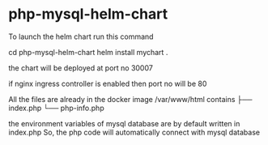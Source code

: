# php-mysql-helm-chart

To launch the helm chart run this command

cd php-mysql-helm-chart
helm install mychart .

the chart will be deployed at port no 30007

if nginx ingress controller is enabled then port no will be 80

All the files are already in the docker image
/var/www/html contains
├── index.php
└── php-info.php

the environment variables of mysql database are by default written in index.php
So, the php code will automatically connect with mysql database 


